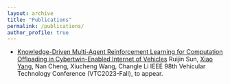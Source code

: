 ```yaml
---
layout: archive
title: "Publications"
permalink: /publications/
author_profile: true
---
```


* [Knowledge-Driven Multi-Agent Reinforcement Learning for Computation Offloading in Cybertwin-Enabled Internet of Vehicles](https://arxiv.org/pdf/2308.02603.pdf)
   Ruijin Sun, <u>Xiao Yang</u>, Nan Cheng, Xiucheng Wang, Changle Li
   IEEE 98th Vehicular Technology Conference (VTC2023-Fall), to appear.
